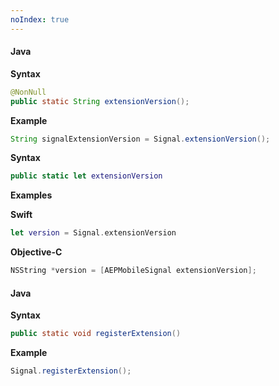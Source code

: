 ```yaml
---
noIndex: true
---
```


<Variant platform="android" api="extension-version" repeat="5"/>

#### Java

**Syntax**

```java
@NonNull
public static String extensionVersion();
```

**Example**

```java
String signalExtensionVersion = Signal.extensionVersion();
```

<Variant platform="ios" api="extension-version" repeat="7"/>

**Syntax**

```swift
public static let extensionVersion
```

**Examples**

**Swift**

```swift
let version = Signal.extensionVersion
```

**Objective-C**

```objectivec
NSString *version = [AEPMobileSignal extensionVersion];
```

<!--- <Variant platform="react-native" api="extension-version" repeat="2"/>

#### JavaScript

```jsx
ACPSignal.extensionVersion().then(signalExtensionVersion => console.log("AdobeExperienceSDK: ACPSignal version: " + signalExtensionVersion));
```

<Variant platform="flutter" api="extension-version" repeat="2"/>

#### Dart

```dart
String signalExtensionVersion = await FlutterACPSignal.extensionVersion;
``` --->

<Variant platform="android" api="register-extension" repeat="5"/>

#### Java

**Syntax**

```java
public static void registerExtension()
```

**Example**

```java
Signal.registerExtension();
```

<!--- <Variant platform="react-native" api="register-extension" repeat="1"/>

When using React Native, register the Signal extension with Mobile Core in native code as shown on the Android and iOS tabs. --->